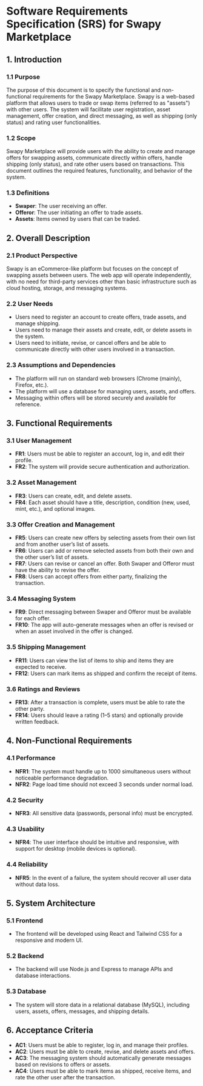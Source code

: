 
# Software Requirements Specification (SRS) for Swapy Marketplace

## 1. Introduction

### 1.1 Purpose
The purpose of this document is to specify the functional and non-functional requirements for the Swapy Marketplace. Swapy is a web-based platform that allows users to trade or swap items (referred to as "assets") with other users. The system will facilitate user registration, asset management, offer creation, and direct messaging, as well as shipping (only status) and rating user functionalities.

### 1.2 Scope
Swapy Marketplace will provide users with the ability to create and manage offers for swapping assets, communicate directly within offers, handle shipping (only status), and rate other users based on transactions. This document outlines the required features, functionality, and behavior of the system.

### 1.3 Definitions
- **Swaper**: The user receiving an offer.
- **Offeror**: The user initiating an offer to trade assets.
- **Assets**: Items owned by users that can be traded.

## 2. Overall Description

### 2.1 Product Perspective
Swapy is an eCommerce-like platform but focuses on the concept of swapping assets between users. The web app will operate independently, with no need for third-party services other than basic infrastructure such as cloud hosting, storage, and messaging systems.

### 2.2 User Needs
- Users need to register an account to create offers, trade assets, and manage shipping.
- Users need to manage their assets and create, edit, or delete assets in the system.
- Users need to initiate, revise, or cancel offers and be able to communicate directly with other users involved in a transaction.

### 2.3 Assumptions and Dependencies
- The platform will run on standard web browsers (Chrome (mainly), Firefox, etc.).
- The platform will use a database for managing users, assets, and offers.
- Messaging within offers will be stored securely and available for reference.

## 3. Functional Requirements

### 3.1 User Management
- **FR1**: Users must be able to register an account, log in, and edit their profile.
- **FR2**: The system will provide secure authentication and authorization.
  
### 3.2 Asset Management
- **FR3**: Users can create, edit, and delete assets.
- **FR4**: Each asset should have a title, description, condition (new, used, mint, etc.), and optional images.

### 3.3 Offer Creation and Management
- **FR5**: Users can create new offers by selecting assets from their own list and from another user’s list of assets.
- **FR6**: Users can add or remove selected assets from both their own and the other user’s list of assets.
- **FR7**: Users can revise or cancel an offer. Both Swaper and Offeror must have the ability to revise the offer.
- **FR8**: Users can accept offers from either party, finalizing the transaction.
  
### 3.4 Messaging System
- **FR9**: Direct messaging between Swaper and Offeror must be available for each offer.
- **FR10**: The app will auto-generate messages when an offer is revised or when an asset involved in the offer is changed.
  
### 3.5 Shipping Management
- **FR11**: Users can view the list of items to ship and items they are expected to receive.
- **FR12**: Users can mark items as shipped and confirm the receipt of items.
  
### 3.6 Ratings and Reviews
- **FR13**: After a transaction is complete, users must be able to rate the other party.
- **FR14**: Users should leave a rating (1–5 stars) and optionally provide written feedback.

## 4. Non-Functional Requirements

### 4.1 Performance
- **NFR1**: The system must handle up to 1000 simultaneous users without noticeable performance degradation.
- **NFR2**: Page load time should not exceed 3 seconds under normal load.

### 4.2 Security
- **NFR3**: All sensitive data (passwords, personal info) must be encrypted.
  
### 4.3 Usability
- **NFR4**: The user interface should be intuitive and responsive, with support for desktop (mobile devices is optional).
  
### 4.4 Reliability
- **NFR5**: In the event of a failure, the system should recover all user data without data loss.

## 5. System Architecture

### 5.1 Frontend
- The frontend will be developed using React and Tailwind CSS for a responsive and modern UI.
  
### 5.2 Backend
- The backend will use Node.js and Express to manage APIs and database interactions.
  
### 5.3 Database
- The system will store data in a relational database (MySQL), including users, assets, offers, messages, and shipping details.

## 6. Acceptance Criteria

- **AC1**: Users must be able to register, log in, and manage their profiles.
- **AC2**: Users must be able to create, revise, and delete assets and offers.
- **AC3**: The messaging system should automatically generate messages based on revisions to offers or assets.
- **AC4**: Users must be able to mark items as shipped, receive items, and rate the other user after the transaction.
